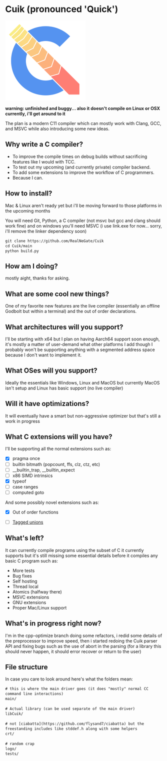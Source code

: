 # Cuik (pronounced 'Quick')

<img src="logo/cuik.svg" width="256px"/>

**warning: unfinished and buggy... also it doesn't compile on Linux or OSX currently, i'll get around to it**

The plan is a modern C11 compiler which can mostly work with Clang, GCC, and MSVC while also introducing some new ideas.

## Why write a C compiler?
* To improve the compile times on debug builds without sacrificing features like I would with TCC.
* To test out my upcoming (and currently private) compiler backend.
* To add some extensions to improve the workflow of C programmers.
* Because I can.

## How to install?
Mac & Linux aren't ready yet but i'll be moving forward to those platforms in the upcoming months

You will need Git, Python, a C compiler (not msvc but gcc and clang should work fine) and on windows you'll need MSVC (i use link.exe for now... sorry, i'll remove the linker dependency soon)

```
git clone https://github.com/RealNeGate/Cuik
cd Cuik/main
python build.py
```

## How am I doing?
mostly aight, thanks for asking.


## What are some cool new things?
One of my favorite new features are the live compiler (essentially an offline Godbolt but within a terminal) and the out of order declarations.

## What architectures will you support?
I'll be starting with x64 but I plan on having Aarch64 support soon enough, it's mostly a matter of user-demand what other platforms I add though I probably won't be supporting anything with a segmented address space because I don't want to implement it.


## What OSes will you support?
Ideally the essentials like Windows, Linux and MacOS but currently MacOS isn't setup and Linux has basic support (no live compiler)


## Will it have optimizations?
It will eventually have a smart but non-aggressive optimizer but that's still a work in progress


## What C extensions will you have?
I'll be supporting all the normal extensions such as:
- [x] pragma once
- [ ] builtin bitmath (popcount, ffs, clz, ctz, etc)
- [ ] __builtin_trap, __builtin_expect
- [ ] x86 SIMD intrinsics
- [x] typeof
- [ ] case ranges
- [ ] computed goto

And some possibly novel extensions such as:
- [x] Out of order functions
- [ ] [Tagged unions](https://gist.github.com/RealNeGate/94a3074dd4e6d29ee3170f4a70c3dad2)


## What's left?
It can currently compile programs using the subset of C it currently supports but it's still missing some essential details before it compiles any basic C program such as:
* More tests
* Bug fixes
* Self hosting
* Thread local
* Atomics (halfway there)
* MSVC extensions
* GNU extensions
* Proper Mac/Linux support

## What's in progress right now?

I'm in the cpp-optimize branch doing some refactors, i redid some details of the preprocessor to improve speed, then  i started redoing the Cuik parser API and fixing bugs such as the use of abort in the parsing (for a library this should never happen, it should error recover or return to the user)

## File structure
In case you care to look around here's what the folders mean:
```
# this is where the main driver goes (it does "mostly" normal CC command line interactions)
main/

# Actual library (can be used separate of the main driver)
libCuik/

# not [ciabatta](https://github.com/flysand7/ciabatta) but the freestanding includes like stddef.h along with some helpers
crt/

# random crap
logo/
tests/
```
